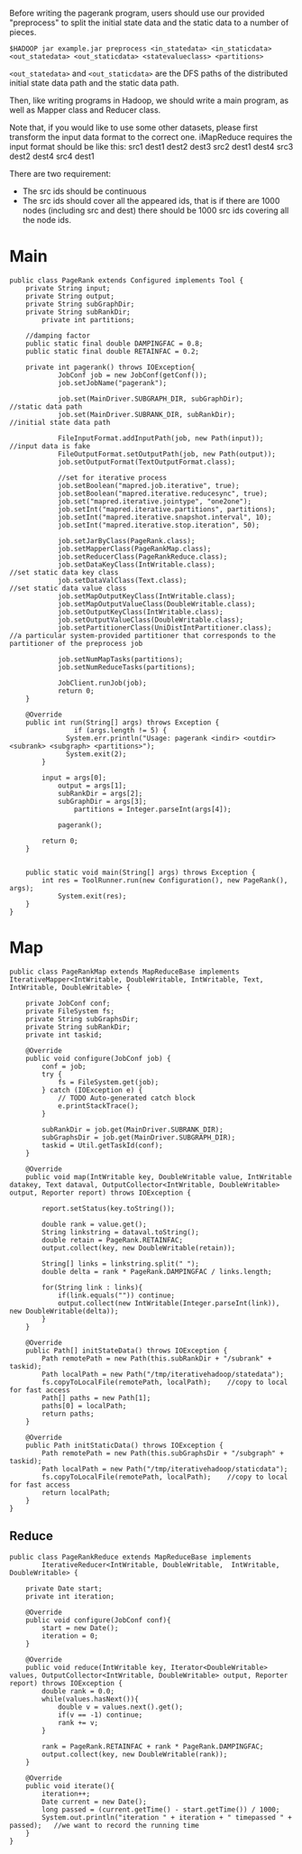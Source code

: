 Before writing the pagerank program, users should use our provided "preprocess" to split the initial state data and the static data to a number of pieces.

`$HADOOP jar example.jar preprocess <in_statedata> <in_staticdata> <out_statedata> <out_staticdata> <statevalueclass> <partitions>`

`<out_statedata>` and `<out_staticdata>` are the DFS paths of the distributed initial state data path and the static data path.

Then, like writing programs in Hadoop, we should write a main program, as well as Mapper class and Reducer class.

Note that, if you would like to use some other datasets, please first transform the input data format to the correct one. iMapReduce requires the input format should be like this:
src1       dest1 dest2 dest3
src2       dest1 dest4
src3       dest2 dest4
src4       dest1

There are two requirement:
  * The src ids should be continuous
  * The src ids should cover all the appeared ids, that is if there are 1000 nodes (including src and dest) there should be 1000 src ids covering all the node ids.
# Main #

```
public class PageRank extends Configured implements Tool {
	private String input;
	private String output;
	private String subGraphDir;
	private String subRankDir;
        private int partitions;
	
	//damping factor
	public static final double DAMPINGFAC = 0.8;
	public static final double RETAINFAC = 0.2;

	private int pagerank() throws IOException{
	        JobConf job = new JobConf(getConf());
	        job.setJobName("pagerank");
       
	        job.set(MainDriver.SUBGRAPH_DIR, subGraphDir);           //static data path
	        job.set(MainDriver.SUBRANK_DIR, subRankDir);             //initial state data path
    
	        FileInputFormat.addInputPath(job, new Path(input));      //input data is fake
	        FileOutputFormat.setOutputPath(job, new Path(output));
	        job.setOutputFormat(TextOutputFormat.class);
	    
	        //set for iterative process   
	        job.setBoolean("mapred.job.iterative", true);  
	        job.setBoolean("mapred.iterative.reducesync", true);
	        job.set("mapred.iterative.jointype", "one2one");
	        job.setInt("mapred.iterative.partitions", partitions);
	        job.setInt("mapred.iterative.snapshot.interval", 10);
	        job.setInt("mapred.iterative.stop.iteration", 50);
	    
	        job.setJarByClass(PageRank.class);
	        job.setMapperClass(PageRankMap.class);	
	        job.setReducerClass(PageRankReduce.class);
	        job.setDataKeyClass(IntWritable.class);                 //set static data key class
	        job.setDataValClass(Text.class);                        //set static data value class
	        job.setMapOutputKeyClass(IntWritable.class);
	        job.setMapOutputValueClass(DoubleWritable.class);
	        job.setOutputKeyClass(IntWritable.class);
	        job.setOutputValueClass(DoubleWritable.class);    
	        job.setPartitionerClass(UniDistIntPartitioner.class);   //a particular system-provided partitioner that corresponds to the partitioner of the preprocess job

	        job.setNumMapTasks(partitions);
	        job.setNumReduceTasks(partitions);
	    
	        JobClient.runJob(job);
	        return 0;
	}

	@Override
	public int run(String[] args) throws Exception {
                if (args.length != 5) {
		      System.err.println("Usage: pagerank <indir> <outdir> <subrank> <subgraph> <partitions>");
		      System.exit(2);
		}
	    
		input = args[0];
	        output = args[1];
	        subRankDir = args[2];
	        subGraphDir = args[3];  
                partitions = Integer.parseInt(args[4]);  
    
	        pagerank();
	    
		return 0;
	}


	public static void main(String[] args) throws Exception {
		int res = ToolRunner.run(new Configuration(), new PageRank(), args);
	        System.exit(res);
	}
}
```


# Map #

```
public class PageRankMap extends MapReduceBase implements IterativeMapper<IntWritable, DoubleWritable, IntWritable, Text, IntWritable, DoubleWritable> {

	private JobConf conf;
	private FileSystem fs;
	private String subGraphsDir;
	private String subRankDir;
	private int taskid;
	 
	@Override
	public void configure(JobConf job) {
		conf = job;
		try {
			fs = FileSystem.get(job);
		} catch (IOException e) {
			// TODO Auto-generated catch block
			e.printStackTrace();
		}

		subRankDir = job.get(MainDriver.SUBRANK_DIR);
		subGraphsDir = job.get(MainDriver.SUBGRAPH_DIR);
		taskid = Util.getTaskId(conf);
	}
	
	@Override
	public void map(IntWritable key, DoubleWritable value, IntWritable datakey, Text dataval, OutputCollector<IntWritable, DoubleWritable> output, Reporter report) throws IOException {

		report.setStatus(key.toString());

		double rank = value.get();
		String linkstring = dataval.toString();
		double retain = PageRank.RETAINFAC;
		output.collect(key, new DoubleWritable(retain));
		
		String[] links = linkstring.split(" ");	
		double delta = rank * PageRank.DAMPINGFAC / links.length;
		
		for(String link : links){
			if(link.equals("")) continue;
			output.collect(new IntWritable(Integer.parseInt(link)), new DoubleWritable(delta));
		}	
	}

	@Override
	public Path[] initStateData() throws IOException {
		Path remotePath = new Path(this.subRankDir + "/subrank" + taskid);
		Path localPath = new Path("/tmp/iterativehadoop/statedata");
		fs.copyToLocalFile(remotePath, localPath);    //copy to local for fast access
		Path[] paths = new Path[1];
		paths[0] = localPath;
		return paths;
	}
	
	@Override
	public Path initStaticData() throws IOException {
		Path remotePath = new Path(this.subGraphsDir + "/subgraph" + taskid);
		Path localPath = new Path("/tmp/iterativehadoop/staticdata");
		fs.copyToLocalFile(remotePath, localPath);    //copy to local for fast access
		return localPath;
	}
}
```

## Reduce ##

```
public class PageRankReduce extends MapReduceBase implements
		IterativeReducer<IntWritable, DoubleWritable,  IntWritable, DoubleWritable> {

	private Date start;
	private int iteration;
	
	@Override
	public void configure(JobConf conf){
		start = new Date();
		iteration = 0;
	}
	
	@Override
	public void reduce(IntWritable key, Iterator<DoubleWritable> values, OutputCollector<IntWritable, DoubleWritable> output, Reporter report) throws IOException {
		double rank = 0.0;
		while(values.hasNext()){
			double v = values.next().get();
			if(v == -1) continue;
			rank += v;
		}
		
		rank = PageRank.RETAINFAC + rank * PageRank.DAMPINGFAC;
		output.collect(key, new DoubleWritable(rank));
	}
	
	@Override
	public void iterate(){
		iteration++;
		Date current = new Date();
		long passed = (current.getTime() - start.getTime()) / 1000;				
		System.out.println("iteration " + iteration + " timepassed " + passed);	  //we want to record the running time
	}
}
```